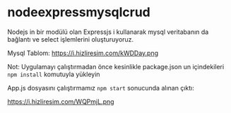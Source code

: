 # nodeexpressmysqlcrud
Nodejs in bir modülü olan Expressjs i kullanarak mysql veritabanın da bağlantı ve select işlemlerini oluşturuyoruz.

Mysql Tablom:
https://i.hizliresim.com/kWDDay.png

Not: Uygulamayı çalıştırmadan önce kesinlikle package.json un içindekileri `npm install` komutuyla yükleyin

App.js dosyasını çalıştırmamız `npm start` sonucunda alınan çıktı:

https://i.hizliresim.com/WQPmjL.png
